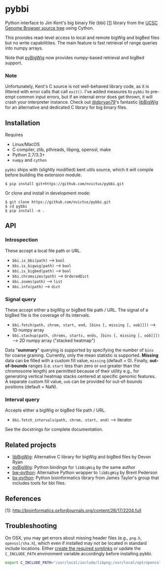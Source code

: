 # pybbi #

Python interface to Jim Kent's big binary file (bbi) \[[1](#ref1)\] library from the [UCSC Genome Browser source tree](https://github.com/ucscGenomeBrowser/kent) using Cython.

This provides read-level access to local and remote bigWig and bigBed files but no write capabilitites. The main feature is fast retrieval of range queries into numpy arrays.

Note that [pyBigWig](https://github.com/dpryan79/pyBigWig) now provides numpy-based retrieval and bigBed support.

### Note
Unfortunately, Kent's C source is not well-behaved library code, as it is littered with error calls that call `exit()`. I've added measures to `pybbi` to pre-empt common input errors, but if an internal error does get thrown, it will crash your interpreter instance. Check out [@dpryan79](https://github.com/dpryan79)'s fantastic [libBigWig](https://github.com/dpryan79/libBigWig) for an alternative and dedicated C library for big binary files.

## Installation ##

Requires
- Linux/MacOS
- C compiler, zlib, pthreads, libpng, openssl, make
- Python 2.7/3.3+
- `numpy` and `cython`

`pybbi` ships with (slightly modified) kent utils source, which it will compile before building the extension module.

```
$ pip install git+https://github.com/nvictus/pybbi.git
```

Or clone and install in development mode:

```
$ git clone https://github.com/nvictus/pybbi.git
$ cd pybbi
$ pip install -e .
```


## API ##

### Introspection

These accept a local file path or URL.

- `bbi.is_bbi(path)` --> `bool`
- `bbi.is_bigwig(path)` --> `bool`
- `bbi.is_bigbed(path)` --> `bool`
- `bbi.chromsizes(path)` --> `OrderedDict`
- `bbi.zooms(path)` --> `list`
- `bbi.info(path)` --> `dict`

### Signal query

These accept either a bigWig or bigBed file path / URL. The signal of a bigBed file is the coverage of its intervals.

- `bbi.fetch(path, chrom, start, end, [bins [, missing [, oob]]])` --> 1D numpy array
- `bbi.stackup(path, chroms, starts, ends, [bins [, missing [, oob]]])` --> 2D numpy array ("stacked heatmap")

Data "**summary**" querying is supported by specifying the number of `bins` for coarse graining. Currently, only the mean statistic is supported. **Missing** data can be filled with a custom fill value, `missing` (default = 0). Finally, **out-of-bounds** ranges (i.e. `start` less than zero or `end` greater than the chromosome length) are permitted because of their utility e.g., for generating vertical heatmap stacks centered at specific genomic features. A separate custom fill value, `oob` can be provided for out-of-bounds positions (default = NaN).

### Interval query

Accepts either a bigWig or bigBed file path / URL.

- `bbi.fetch_intervals(path, chrom, start, end)` --> iterator


See the docstrings for complete documentation.

## Related projects ##

- [libBigWig](https://github.com/dpryan79/libBigWig): Alternative C library for bigWig and bigBed files by Devon Ryan
- [pyBigWig](https://github.com/dpryan79/pyBigWig): Python bindings for `libBigWig` by the same author
- [bw-python](https://github.com/brentp/bw-python): Alternative Python wrapper to `libBigWig` by Brent Pederson
- [bx-python](https://github.com/bxlab/bx-python): Python bioinformatics library from James Taylor's group that includes tools for bbi files.

## References ##

<a id="ref1">[1]</a>: http://bioinformatics.oxfordjournals.org/content/26/17/2204.full

## Troubleshooting ##

On OSX, you may get errors about missing header files (e.g., `png.h`, `openssl/sha.h`), which even if installed may not be located in standard include locations. Either [create the required symlinks](https://www.anintegratedworld.com/mac-osx-fatal-error-opensslsha-h-file-not-found/) or update the `C_INCLUDE_PATH` environment variable accordingly before installing pybbi.

```bash
export C_INCLUDE_PATH="/usr/local/include/libpng:/usr/local/opt/openssl/include:$C_INCLUDE_PATH"
```
